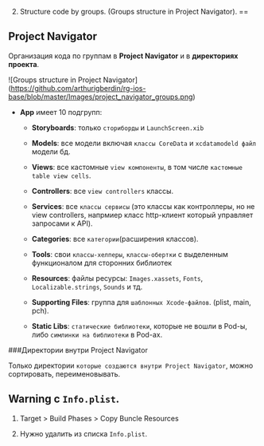 2. Structure code by groups. (Groups structure in Project Navigator).
==

## Project Navigator
Организация кода по группам в __Project Navigator__ и в __директориях проекта__.

![Groups structure in Project Navigator] (https://github.com/arthurigberdin/rg-ios-base/blob/master/Images/project_navigator_groups.png)

* **App** имеет 10 подгрупп:
    * __Storyboards__: только `сториборды` и `LaunchScreen.xib` 
    
    * __Models__: все модели включая `классы CoreData` и `xcdatamodeld файл` модели бд.
    
    * __Views__: все кастомные `view компоненты`, в том числе `кастомные table view cells`.
    
    * __Controllers__: все `view controllers` классы.
    
    * __Services__:  все `классы сервисы` (это классы как контроллеры, но не view сontrollers, напрмиер класс http-клиент который управляет запросами к API).
    
    * __Categories__: все `категории`(расширения классов).
    
    * __Tools__: свои `классы-хелперы`, `классы-обертки` c выделенным функционалом для сторонних библиотек
    
    * __Resources__: файлы ресурсы: `Images.xassets`, `Fonts`, `Localizable.strings`, `Sounds` и тд.
    
    * __Supporting Files__: группа для `шаблонных Xcode-файлов`. (plist, main, pch).
    
    * __Static Libs__: `статические библиотеки`, которые не вошли в Pod-ы, либо `симлинки на библиотеки` в Pod-ах.

###Директории внутри Project Navigator

Только директории `которые создаются внутри Project Navigator`, можно сортировать, переименовывать.

## Warning c `Info.plist`.

1. Target > Build Phases > Copy Buncle Resources

2. Нужно удалить из списка `Info.plist`.


